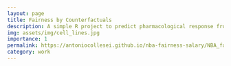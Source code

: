 ```yaml
---
layout: page
title: Fairness by Counterfactuals
description: A simple R project to predict pharmacological response from mutational data in cancer cell lines
img: assets/img/cell_lines.jpg
importance: 1
permalink: https://antoniocollesei.github.io/nba-fairness-salary/NBA_fair_salary.html
category: work
---
```

